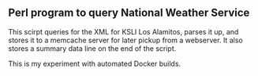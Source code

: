 ## Perl program to query National Weather Service

This scirpt queries for the XML for KSLI Los Alamitos, parses it up,
and stores it to a memcache server for later pickup from a webserver.  It
also stores a summary data line on the end of the script.

This is my experiment with automated Docker builds.

